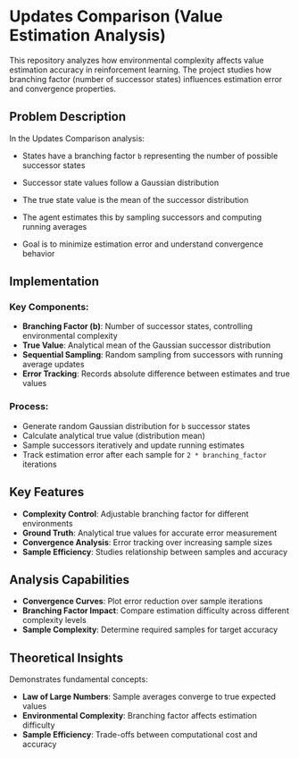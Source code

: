 # Updates Comparison (Value Estimation Analysis)

This repository analyzes how environmental complexity affects value estimation accuracy in reinforcement learning. The project studies how branching factor (number of successor states) influences estimation error and convergence properties.

## Problem Description

In the Updates Comparison analysis:

- States have a branching factor `b` representing the number of possible successor states
  
-  Successor state values follow a Gaussian distribution
  
- The true state value is the mean of the successor distribution
  
- The agent estimates this by sampling successors and computing running averages
  
- Goal is to minimize estimation error and understand convergence behavior

## Implementation

### Key Components:
- **Branching Factor (b)**: Number of successor states, controlling environmental complexity
- **True Value**: Analytical mean of the Gaussian successor distribution
- **Sequential Sampling**: Random sampling from successors with running average updates
- **Error Tracking**: Records absolute difference between estimates and true values

### Process:
- Generate random Gaussian distribution for `b` successor states
- Calculate analytical true value (distribution mean)
- Sample successors iteratively and update running estimates
- Track estimation error after each sample for `2 * branching_factor` iterations

## Key Features

- **Complexity Control**: Adjustable branching factor for different environments
- **Ground Truth**: Analytical true values for accurate error measurement
- **Convergence Analysis**: Error tracking over increasing sample sizes
- **Sample Efficiency**: Studies relationship between samples and accuracy

## Analysis Capabilities

- **Convergence Curves**: Plot error reduction over sample iterations
- **Branching Factor Impact**: Compare estimation difficulty across different complexity levels
- **Sample Complexity**: Determine required samples for target accuracy

## Theoretical Insights

Demonstrates fundamental concepts:

- **Law of Large Numbers**: Sample averages converge to true expected values
- **Environmental Complexity**: Branching factor affects estimation difficulty
- **Sample Efficiency**: Trade-offs between computational cost and accuracy

